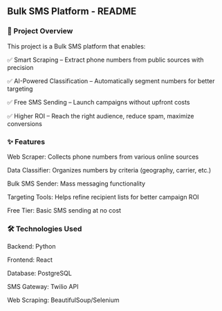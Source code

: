 ## Bulk SMS Platform - README


### 📌 Project Overview
This project is a Bulk SMS platform that enables:

✅ Smart Scraping – Extract phone numbers from public sources with precision

✅ AI-Powered Classification – Automatically segment numbers for better targeting

✅ Free SMS Sending – Launch campaigns without upfront costs

✅ Higher ROI – Reach the right audience, reduce spam, maximize conversions

### ✨ Features
Web Scraper: Collects phone numbers from various online sources

Data Classifier: Organizes numbers by criteria (geography, carrier, etc.)

Bulk SMS Sender: Mass messaging functionality

Targeting Tools: Helps refine recipient lists for better campaign ROI

Free Tier: Basic SMS sending at no cost

### 🛠️ Technologies Used
Backend: Python

Frontend: React

Database: PostgreSQL

SMS Gateway: Twilio API

Web Scraping: BeautifulSoup/Selenium
